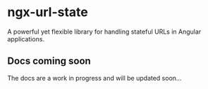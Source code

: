# ngx-url-state

A powerful yet flexible library for handling stateful URLs in Angular applications. 

## Docs coming soon

The docs are a work in progress and will be updated soon...
